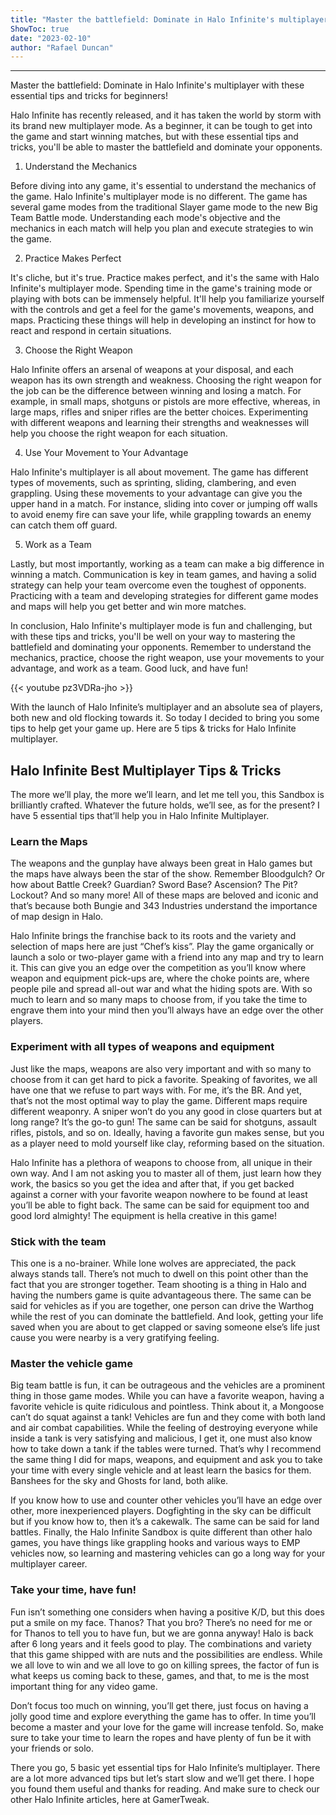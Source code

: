 ```yaml
---
title: "Master the battlefield: Dominate in Halo Infinite's multiplayer with these essential tips and tricks for beginners!"
ShowToc: true 
date: "2023-02-10"
author: "Rafael Duncan"
---
```

*****
Master the battlefield: Dominate in Halo Infinite's multiplayer with these essential tips and tricks for beginners!

Halo Infinite has recently released, and it has taken the world by storm with its brand new multiplayer mode. As a beginner, it can be tough to get into the game and start winning matches, but with these essential tips and tricks, you'll be able to master the battlefield and dominate your opponents.

1. Understand the Mechanics

Before diving into any game, it's essential to understand the mechanics of the game. Halo Infinite's multiplayer mode is no different. The game has several game modes from the traditional Slayer game mode to the new Big Team Battle mode. Understanding each mode's objective and the mechanics in each match will help you plan and execute strategies to win the game.

2. Practice Makes Perfect

It's cliche, but it's true. Practice makes perfect, and it's the same with Halo Infinite's multiplayer mode. Spending time in the game's training mode or playing with bots can be immensely helpful. It'll help you familiarize yourself with the controls and get a feel for the game's movements, weapons, and maps. Practicing these things will help in developing an instinct for how to react and respond in certain situations.

3. Choose the Right Weapon

Halo Infinite offers an arsenal of weapons at your disposal, and each weapon has its own strength and weakness. Choosing the right weapon for the job can be the difference between winning and losing a match. For example, in small maps, shotguns or pistols are more effective, whereas, in large maps, rifles and sniper rifles are the better choices. Experimenting with different weapons and learning their strengths and weaknesses will help you choose the right weapon for each situation.

4. Use Your Movement to Your Advantage

Halo Infinite's multiplayer is all about movement. The game has different types of movements, such as sprinting, sliding, clambering, and even grappling. Using these movements to your advantage can give you the upper hand in a match. For instance, sliding into cover or jumping off walls to avoid enemy fire can save your life, while grappling towards an enemy can catch them off guard.

5. Work as a Team

Lastly, but most importantly, working as a team can make a big difference in winning a match. Communication is key in team games, and having a solid strategy can help your team overcome even the toughest of opponents. Practicing with a team and developing strategies for different game modes and maps will help you get better and win more matches.

In conclusion, Halo Infinite's multiplayer mode is fun and challenging, but with these tips and tricks, you'll be well on your way to mastering the battlefield and dominating your opponents. Remember to understand the mechanics, practice, choose the right weapon, use your movements to your advantage, and work as a team. Good luck, and have fun!

{{< youtube pz3VDRa-jho >}} 



With the launch of Halo Infinite’s multiplayer and an absolute sea of players, both new and old flocking towards it. So today I decided to bring you some tips to help get your game up. Here are 5 tips & tricks for Halo Infinite multiplayer.
 
## Halo Infinite Best Multiplayer Tips & Tricks
 

 
The more we’ll play, the more we’ll learn, and let me tell you, this Sandbox is brilliantly crafted. Whatever the future holds, we’ll see, as for the present? I have 5 essential tips that’ll help you in Halo Infinite Multiplayer.
 
### Learn the Maps
 
The weapons and the gunplay have always been great in Halo games but the maps have always been the star of the show. Remember Bloodgulch? Or how about Battle Creek? Guardian? Sword Base? Ascension? The Pit? Lockout? And so many more! All of these maps are beloved and iconic and that’s because both Bungie and 343 Industries understand the importance of map design in Halo.
 
Halo Infinite brings the franchise back to its roots and the variety and selection of maps here are just “Chef’s kiss”. Play the game organically or launch a solo or two-player game with a friend into any map and try to learn it. This can give you an edge over the competition as you’ll know where weapon and equipment pick-ups are, where the choke points are, where people pile and spread all-out war and what the hiding spots are. With so much to learn and so many maps to choose from, if you take the time to engrave them into your mind then you’ll always have an edge over the other players.
 
### Experiment with all types of weapons and equipment
 
Just like the maps, weapons are also very important and with so many to choose from it can get hard to pick a favorite. Speaking of favorites, we all have one that we refuse to part ways with. For me, it’s the BR. And yet, that’s not the most optimal way to play the game. Different maps require different weaponry. A sniper won’t do you any good in close quarters but at long range? It’s the go-to gun! The same can be said for shotguns, assault rifles, pistols, and so on. Ideally, having a favorite gun makes sense, but you as a player need to mold yourself like clay, reforming based on the situation.
 
Halo Infinite has a plethora of weapons to choose from, all unique in their own way. And I am not asking you to master all of them, just learn how they work, the basics so you get the idea and after that, if you get backed against a corner with your favorite weapon nowhere to be found at least you’ll be able to fight back. The same can be said for equipment too and good lord almighty! The equipment is hella creative in this game!
 
### Stick with the team
 
This one is a no-brainer. While lone wolves are appreciated, the pack always stands tall. There’s not much to dwell on this point other than the fact that you are stronger together. Team shooting is a thing in Halo and having the numbers game is quite advantageous there. The same can be said for vehicles as if you are together, one person can drive the Warthog while the rest of you can dominate the battlefield. And look, getting your life saved when you are about to get clapped or saving someone else’s life just cause you were nearby is a very gratifying feeling.
 
### Master the vehicle game
 
Big team battle is fun, it can be outrageous and the vehicles are a prominent thing in those game modes. While you can have a favorite weapon, having a favorite vehicle is quite ridiculous and pointless. Think about it, a Mongoose can’t do squat against a tank! Vehicles are fun and they come with both land and air combat capabilities. While the feeling of destroying everyone while inside a tank is very satisfying and malicious, I get it, one must also know how to take down a tank if the tables were turned. That’s why I recommend the same thing I did for maps, weapons, and equipment and ask you to take your time with every single vehicle and at least learn the basics for them. Banshees for the sky and Ghosts for land, both alike.
 
If you know how to use and counter other vehicles you’ll have an edge over other, more inexperienced players. Dogfighting in the sky can be difficult but if you know how to, then it’s a cakewalk. The same can be said for land battles. Finally, the Halo Infinite Sandbox is quite different than other halo games, you have things like grappling hooks and various ways to EMP vehicles now, so learning and mastering vehicles can go a long way for your multiplayer career.
 
### Take your time, have fun!
 
Fun isn’t something one considers when having a positive K/D, but this does put a smile on my face. Thanos? That you bro? There’s no need for me or for Thanos to tell you to have fun, but we are gonna anyway! Halo is back after 6 long years and it feels good to play. The combinations and variety that this game shipped with are nuts and the possibilities are endless. While we all love to win and we all love to go on killing sprees, the factor of fun is what keeps us coming back to these, games, and that, to me is the most important thing for any video game.
 
Don’t focus too much on winning, you’ll get there, just focus on having a jolly good time and explore everything the game has to offer. In time you’ll become a master and your love for the game will increase tenfold. So, make sure to take your time to learn the ropes and have plenty of fun be it with your friends or solo.
 
There you go, 5 basic yet essential tips for Halo Infinite’s multiplayer. There are a lot more advanced tips but let’s start slow and we’ll get there. I hope you found them useful and thanks for reading. And make sure to check our other Halo Infinite articles, here at GamerTweak.




